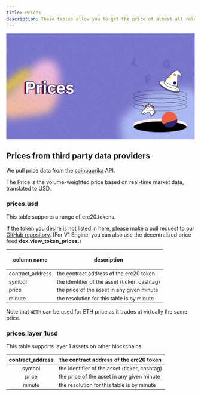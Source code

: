```yaml
---
title: Prices
description: These tables allow you to get the price of almost all relevant erc20 tokens.
---
```


<style>
  .md-typeset h1,
  .md-content__button {
    display: none;
  }
  .md-header__topic{
    font-weight: bold;
  }
</style>

![dune docs cover prices](images/cover-prices.jpg)

## Prices from third party data providers <a href="#centralised-exchanges-trading-data" id="centralised-exchanges-trading-data"></a>

We pull price data from the [coinpaprika](https://coinpaprika.com/) API.

The Price is the volume-weighted price based on real-time market data, translated to USD.

### prices.usd

This table supports a range of erc20.tokens.

If the token you desire is not listed in here, please make a pull request to our [GitHub repository](https://github.com/duneanalytics/spellbook). (For V1 Engine, you can also use the decentralized price feed **dex.view\_token\_prices.**)

| <p></p><p><strong>column name</strong></p> | **description**                               |
| ------------------------------------------ | --------------------------------------------- |
| contract\_address                          | the contract address of the erc20 token       |
| symbol                                     | the identifier of the asset (ticker, cashtag) |
| price                                      | the price of the asset in any given minute    |
| minute                                     | the resolution for this table is by minute    |

Note that `WETH` can be used for ETH price as it trades at virtually the same price.

### prices.layer\_1usd

This table supports layer 1 assets on other blockchains.

| contract\_address | the contract address of the erc20 token       |
| :---------------: | --------------------------------------------- |
|       symbol      | the identifier of the asset (ticker, cashtag) |
|       price       | the price of the asset in any given minute    |
|       minute      | the resolution for this table is by minute    |
